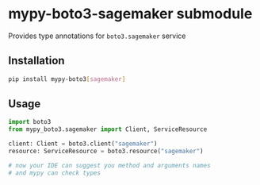 # mypy-boto3-sagemaker submodule

Provides type annotations for `boto3.sagemaker` service

## Installation

```bash
pip install mypy-boto3[sagemaker]
```

## Usage

```python
import boto3
from mypy_boto3.sagemaker import Client, ServiceResource

client: Client = boto3.client("sagemaker")
resource: ServiceResource = boto3.resource("sagemaker")

# now your IDE can suggest you method and arguments names
# and mypy can check types
```

